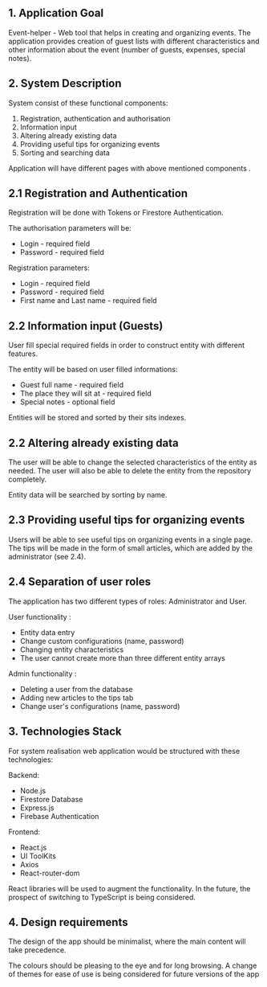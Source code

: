 ## 1. Application Goal

Event-helper - Web tool that helps in creating and organizing events. The application provides creation of guest lists with different characteristics and other information about the event (number of guests, expenses, special notes).

## 2. System Description

System consist of these functional components:

1.  Registration, authentication and authorisation
2.  Information input
3.  Altering already existing data
4.  Providing useful tips for organizing events
5.  Sorting and searching data

Application will have different pages with above mentioned components .

## 2.1 Registration and Authentication

Registration will be done with Tokens or Firestore Authentication.

The authorisation parameters will be:

- Login - required field
- Password - required field

Registration parameters:

- Login - required field
- Password - required field
- First name and Last name - required field

## 2.2 Information input (Guests)

User fill special required fields in order to construct entity with different features.

The entity will be based on user filled informations:

- Guest full name - required field
- The place they will sit at - required field
- Special notes - optional field

Entities will be stored and sorted by their sits indexes.

## 2.2 Altering already existing data

The user will be able to change the selected characteristics of the entity as needed. The user will also be able to delete the entity from the repository completely.

Entity data will be searched by sorting by name.

## 2.3 Providing useful tips for organizing events

Users will be able to see useful tips on organizing events in a single page.
The tips will be made in the form of small articles, which are added by the administrator (see 2.4).

## 2.4 Separation of user roles

The application has two different types of roles: Administrator and User.

User functionality :

- Entity data entry
- Change custom configurations (name, password)
- Changing entity characteristics
- The user cannot create more than three different entity arrays

Admin functionality :

- Deleting a user from the database 
- Adding new articles to the tips tab
- Change user's configurations (name, password)

## 3. Technologies Stack

For system realisation web application would be structured with these technologies:

Backend:

- Node.js
- Firestore Database
- Express.js
- Firebase Authentication


Frontend:

- React.js
- UI ToolKits
- Axios
- React-router-dom

React libraries will be used to augment the functionality. In the future, the prospect of switching to TypeScript is being considered.

## 4. Design requirements

The design of the app should be minimalist, where the main content will take precedence.

The colours should be pleasing to the eye and for long browsing. A change of themes for ease of use is being considered for future versions of the app
